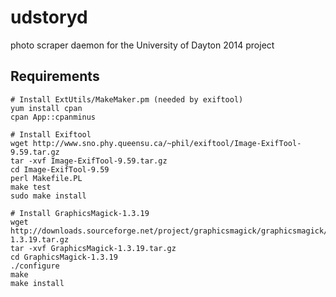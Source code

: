 udstoryd
========

photo scraper daemon for the University of Dayton 2014 project


## Requirements
````
# Install ExtUtils/MakeMaker.pm (needed by exiftool)
yum install cpan
cpan App::cpanminus

# Install Exiftool
wget http://www.sno.phy.queensu.ca/~phil/exiftool/Image-ExifTool-9.59.tar.gz
tar -xvf Image-ExifTool-9.59.tar.gz
cd Image-ExifTool-9.59
perl Makefile.PL
make test
sudo make install

# Install GraphicsMagick-1.3.19
wget http://downloads.sourceforge.net/project/graphicsmagick/graphicsmagick/1.3.19/GraphicsMagick-1.3.19.tar.gz
tar -xvf GraphicsMagick-1.3.19.tar.gz
cd GraphicsMagick-1.3.19
./configure
make
make install

````